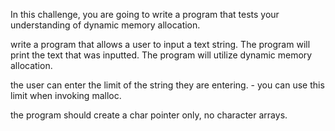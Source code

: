 In this challenge, you are going to write a program that tests your understanding of dynamic memory allocation.

write a program that allows a user to input a text string. The program will print the text that was inputted. The program will utilize dynamic memory allocation.

the user can enter the limit of the string they are entering.
    - you can use this limit when invoking malloc.

the program should create a char pointer only, no character arrays.